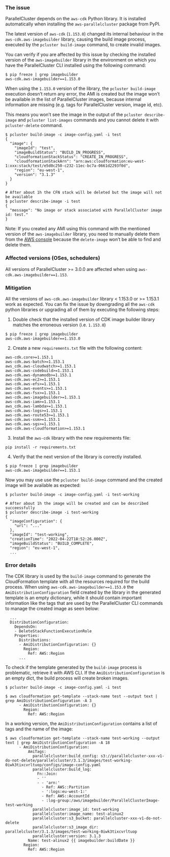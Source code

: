 ### The issue

ParallelCluster depends on the `aws-cdk` Python library. It is installed automatically when installing the `aws-parallelcluster` package from PyPI. 

The latest version of `aws-cdk` (`1.153.0`) changed its internal behaviour in the `aws-cdk.aws-imagebuilder` library, causing the build image process, executed by the `pcluster build-image` command, to create invalid images.

You can verify if you are affected by this issue by checking the installed version of the `aws-imagebuilder` library in the environment on which you have the ParallelCluster CLI installed using the following command:

```
$ pip freeze | grep imagebuilder
aws-cdk.aws-imagebuilder==1.153.0
```

When using the `1.153.0` version of the library, the `pcluster build-image` execution doesn’t return any error, the AMI is created but the image won’t be available in the list of ParallelCluster images, because internal information are missing (e.g. tags for ParallelCluster version, image id, etc).

This means you won’t see the image in the output of the `pcluster describe-image` and `pcluster list-images` commands and you cannot delete it with `pcluster-delete` command.

```
$ pcluster build-image -c image-config.yaml -i test
{
  "image": {
    "imageId": "test",
    "imageBuildStatus": "BUILD_IN_PROGRESS",
    "cloudformationStackStatus": "CREATE_IN_PROGRESS",
    "cloudformationStackArn": "arn:aws:cloudformation:eu-west-1:xxx:stack/test/e5d0c250-c232-11ec-bc7a-0661d2293f0d",
    "region": "eu-west-1",
    "version": "3.1.3"
  }
}

# After about 1h the CFN stack will be deleted but the image will not be available
$ pcluster describe-image -i test
{
  "message": "No image or stack associated with ParallelCluster image id: test."
}
```

Note: If you created any AMI using this command with the mentioned version of the `aws-imagebuilder` library, you need to manually delete them from the [AWS console](https://console.aws.amazon.com/ec2/v2/home?#Images:visibility=owned-by-me;sort=desc:creationDate) because the `delete-image` won’t be able to find and delete them.

### Affected versions (OSes, schedulers)

All versions of ParallelCluster >= 3.0.0 are affected when using `aws-cdk.aws-imagebuilder==1.153`.

### Mitigation

All the versions of `aws-cdk.aws-imagebuilder` library < 1.153.0 or >= 1.153.1 work as expected. You can fix the issue by downgrading all the `aws-cdk` python libraries or upgrading all of them by executing the following steps:

1. Double check that the installed version of CDK image builder library matches the erroneous version (i.e. `1.153.0`)

```
$ pip freeze | grep imagebuilder
aws-cdk.aws-imagebuilder==1.153.0
```

2. Create a new `requirements.txt` file with the following content:

```
aws-cdk.core>=1.153.1
aws-cdk.aws-batch>=1.153.1
aws_cdk.aws-cloudwatch>=1.153.1
aws-cdk.aws-codebuild>=1.153.1
aws-cdk.aws-dynamodb>=1.153.1
aws-cdk.aws-ec2>=1.153.1
aws-cdk.aws-efs>=1.153.1
aws-cdk.aws-events>=1.153.1
aws-cdk.aws-fsx>=1.153.1
aws-cdk.aws-imagebuilder>=1.153.1
aws-cdk.aws-iam>=1.153.1
aws_cdk.aws-lambda>=1.153.1
aws-cdk.aws-logs>=1.153.1
aws-cdk.aws-route53>=1.153.1
aws-cdk.aws-ssm>=1.153.1
aws-cdk.aws-sqs>=1.153.1
aws-cdk.aws-cloudformation>=1.153.1
```

3. Install the `aws-cdk` library with the new requirements file:

```
pip install -r requirements.txt
```

4. Verify that the next version of the library is correctly installed.

```
$ pip freeze | grep imagebuilder
aws-cdk.aws-imagebuilder==1.153.1
```

Now you may use use the `pcluster build-image` command and the created image will be available as expected:

```
$ pcluster build-image -c image-config.yaml -i test-working

# After about 1h the image will be created and can be described succeessfully
$ pcluster describe-image -i test-working
{
  "imageConfiguration": {
    "url": "..."
  },
  "imageId": "test-working",
  "creationTime": "2022-04-22T18:52:26.000Z",
  "imageBuildStatus": "BUILD_COMPLETE",
  "region": "eu-west-1",
  ...
```

### Error details 

The CDK library is used by the `build-image` command to generate the CloudFormation template with all the resources required for the build process.
When using `aws-cdk.aws-imagebuilder==1.153.0` the  `AmiDistributionConfiguration` field created by the library in the generated template is an empty dictionary, while it should contain important information like the tags that are used by the ParallelCluster CLI commands to manage the created image as seen below:

```
  ...
  DistributionConfiguration:
    DependsOn:
    - DeleteStackFunctionExecutionRole
    Properties:
      Distributions:
      - AmiDistributionConfiguration: {}
        Region:
          Ref: AWS::Region
      ...
```

To check if the template generated by the `build-image` process is problematic, retrieve it with AWS CLI. If the `AmiDistributionConfiguration` is an empty dict, the build process will create broken images.

```
$ pcluster build-image -c image-config.yaml -i test

$ aws cloudformation get-template --stack-name test --output text | grep AmiDistributionConfiguration -A 3
      - AmiDistributionConfiguration: {}
        Region:
          Ref: AWS::Region
```

In a working version, the `AmiDistributionConfiguration` contains a list of tags and the name of the image:

```
$ aws cloudformation get-template --stack-name test-working --output text | grep AmiDistributionConfiguration -A 18
      - AmiDistributionConfiguration:
          AmiTags:
            parallelcluster:build_config: s3://parallelcluster-xxx-v1-do-not-delete/parallelcluster/3.1.3/images/test-working-0iwk3tixcvrltuop/configs/image-config.yaml
            parallelcluster:build_log:
              Fn::Join:
              - ''
              - - 'arn:'
                - Ref: AWS::Partition
                - ':logs:eu-west-1:'
                - Ref: AWS::AccountId
                - :log-group:/aws/imagebuilder/ParallelClusterImage-test-working
            parallelcluster:image_id: test-working
            parallelcluster:image_name: test-alinux2
            parallelcluster:s3_bucket: parallelcluster-xxx-v1-do-not-delete
            parallelcluster:s3_image_dir: parallelcluster/3.1.3/images/test-working-0iwk3tixcvrltuop
            parallelcluster:version: 3.1.3
          Name: test-alinux2 {{ imagebuilder:buildDate }}
        Region:
          Ref: AWS::Region
```

